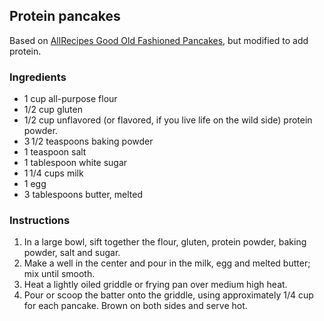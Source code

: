 ## Protein pancakes

Based on [AllRecipes Good Old Fashioned Pancakes](https://www.allrecipes.com/recipe/21014/good-old-fashioned-pancakes/), but modified to add protein.

### Ingredients
* 1 cup all-purpose flour
* 1/2 cup gluten
* 1/2 cup unflavored (or flavored, if you live life on the wild side) protein powder.
* 3 1/2 teaspoons baking powder
* 1 teaspoon salt
* 1 tablespoon white sugar  
* 1 1/4 cups milk
* 1 egg
* 3 tablespoons butter, melted

### Instructions

1. In a large bowl, sift together the flour, gluten, protein powder, baking powder, salt and sugar. 
2. Make a well in the center and pour in the milk, egg and melted butter; mix until smooth.
3. Heat a lightly oiled griddle or frying pan over medium high heat. 
4. Pour or scoop the batter onto the griddle, using approximately 1/4 cup for each pancake. Brown on both sides and serve hot.
